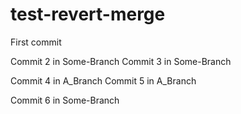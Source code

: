 # test-revert-merge

First commit

Commit 2 in Some-Branch
Commit 3 in Some-Branch

Commit 4 in A_Branch
Commit 5 in A_Branch

Commit 6 in Some-Branch
